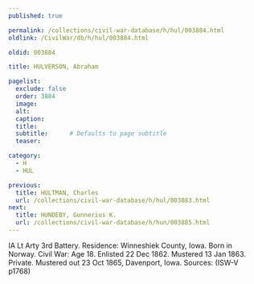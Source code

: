 ```yaml
---
published: true

permalink: /collections/civil-war-database/h/hul/003884.html
oldlink: /CivilWar/db/h/hul/003884.html

oldid: 003884

title: HULVERSON, Abraham

pagelist:
  exclude: false
  order: 3884
  image: 
  alt:
  caption:
  title:
  subtitle:      # Defaults to page subtitle
  teaser:

category: 
  - H 
  - HUL

previous:
  title: HULTMAN, Charles
  url: /collections/civil-war-database/h/hul/003883.html  
next:
  title: HUNDEBY, Gunnerius K.
  url: /collections/civil-war-database/h/hun/003885.html   
---
```

IA Lt Arty 3rd Battery. Residence: Winneshiek County, Iowa. Born in Norway. Civil War: Age 18. Enlisted 22 Dec 1862. Mustered 13 Jan 1863. Private. Mustered out 23 Oct 1865, Davenport, Iowa. Sources: (ISW-V p1768)